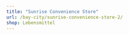 ```yaml
---
title: "Sunrise Convenience Store"
url: /bay-city/sunrise-convenience-store-2/
shop: Lebensmittel
---
```

